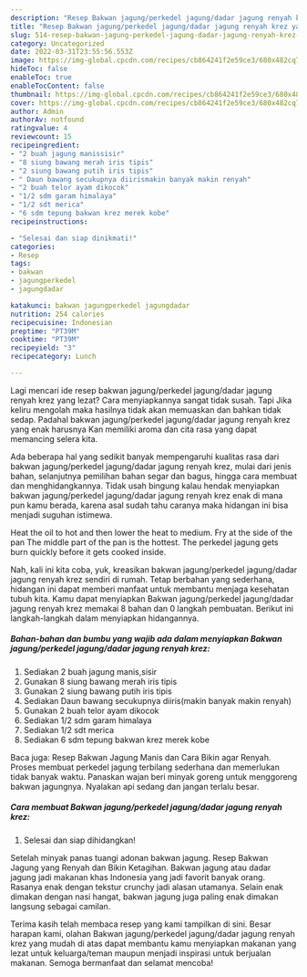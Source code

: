 ```yaml
---
description: "Resep Bakwan jagung/perkedel jagung/dadar jagung renyah krez yang Sempurna , Enak"
title: "Resep Bakwan jagung/perkedel jagung/dadar jagung renyah krez yang Sempurna , Enak"
slug: 514-resep-bakwan-jagung-perkedel-jagung-dadar-jagung-renyah-krez-yang-sempurna-enak
category: Uncategorized
date: 2022-03-31T23:55:56.553Z
image: https://img-global.cpcdn.com/recipes/cb864241f2e59ce3/680x482cq70/bakwan-jagungperkedel-jagungdadar-jagung-renyah-krez-foto-resep-utama.jpg
hideToc: false
enableToc: true
enableTocContent: false
thumbnail: https://img-global.cpcdn.com/recipes/cb864241f2e59ce3/680x482cq70/bakwan-jagungperkedel-jagungdadar-jagung-renyah-krez-foto-resep-utama.jpg
cover: https://img-global.cpcdn.com/recipes/cb864241f2e59ce3/680x482cq70/bakwan-jagungperkedel-jagungdadar-jagung-renyah-krez-foto-resep-utama.jpg
author: Admin
authorAv: notfound
ratingvalue: 4
reviewcount: 15
recipeingredient:
- "2 buah jagung manissisir"
- "8 siung bawang merah iris tipis"
- "2 siung bawang putih iris tipis"
- " Daun bawang secukupnya diirismakin banyak makin renyah"
- "2 buah telor ayam dikocok"
- "1/2 sdm garam himalaya"
- "1/2 sdt merica"
- "6 sdm tepung bakwan krez merek kobe"
recipeinstructions:

- "Selesai dan siap dinikmati!"
categories:
- Resep
tags:
- bakwan
- jagungperkedel
- jagungdadar

katakunci: bakwan jagungperkedel jagungdadar 
nutrition: 254 calories
recipecuisine: Indonesian
preptime: "PT39M"
cooktime: "PT39M"
recipeyield: "3"
recipecategory: Lunch

---
```



Lagi mencari ide resep bakwan jagung/perkedel jagung/dadar jagung renyah krez yang lezat? Cara menyiapkannya sangat tidak susah. Tapi Jika keliru mengolah maka hasilnya tidak akan memuaskan dan bahkan tidak sedap. Padahal bakwan jagung/perkedel jagung/dadar jagung renyah krez yang enak harusnya Kan memiliki aroma dan cita rasa yang dapat memancing selera kita.


Ada beberapa hal yang sedikit banyak mempengaruhi kualitas rasa dari bakwan jagung/perkedel jagung/dadar jagung renyah krez, mulai dari jenis bahan, selanjutnya pemilihan bahan segar dan bagus, hingga cara membuat dan menghidangkannya. Tidak usah bingung kalau hendak menyiapkan bakwan jagung/perkedel jagung/dadar jagung renyah krez enak di mana pun kamu berada, karena asal sudah tahu caranya maka hidangan ini bisa menjadi suguhan istimewa.

Heat the oil to hot and then lower the heat to medium. Fry at the side of the pan The middle part of the pan is the hottest. The perkedel jagung gets burn quickly before it gets cooked inside.


Nah, kali ini kita coba, yuk, kreasikan bakwan jagung/perkedel jagung/dadar jagung renyah krez sendiri di rumah. Tetap berbahan yang sederhana, hidangan ini dapat memberi manfaat untuk membantu menjaga kesehatan tubuh kita. Kamu dapat menyiapkan Bakwan jagung/perkedel jagung/dadar jagung renyah krez memakai 8 bahan dan 0 langkah pembuatan. Berikut ini langkah-langkah dalam menyiapkan hidangannya.

<!--inarticleads1-->

##### Bahan-bahan dan bumbu yang wajib ada dalam menyiapkan Bakwan jagung/perkedel jagung/dadar jagung renyah krez:

1. Sediakan 2 buah jagung manis,sisir
1. Gunakan 8 siung bawang merah iris tipis
1. Gunakan 2 siung bawang putih iris tipis
1. Sediakan  Daun bawang secukupnya diiris(makin banyak makin renyah)
1. Gunakan 2 buah telor ayam dikocok
1. Sediakan 1/2 sdm garam himalaya
1. Sediakan 1/2 sdt merica
1. Sediakan 6 sdm tepung bakwan krez merek kobe


Baca juga: Resep Bakwan Jagung Manis dan Cara Bikin agar Renyah. Proses membuat perkedel jagung terbilang sederhana dan memerlukan tidak banyak waktu. Panaskan wajan beri minyak goreng untuk menggoreng bakwan jagungnya. Nyalakan api sedang dan jangan terlalu besar. 

<!--inarticleads2-->

##### Cara membuat Bakwan jagung/perkedel jagung/dadar jagung renyah krez:


1. Selesai dan siap dihidangkan!

Setelah minyak panas tuangi adonan bakwan jagung. Resep Bakwan Jagung yang Renyah dan Bikin Ketagihan. Bakwan jagung atau dadar jagung jadi makanan khas Indonesia yang jadi favorit banyak orang. Rasanya enak dengan tekstur crunchy jadi alasan utamanya. Selain enak dimakan dengan nasi hangat, bakwan jagung juga paling enak dimakan langsung sebagai camilan. 

Terima kasih telah membaca resep yang kami tampilkan di sini. Besar harapan kami, olahan Bakwan jagung/perkedel jagung/dadar jagung renyah krez yang mudah di atas dapat membantu kamu menyiapkan makanan yang lezat untuk keluarga/teman maupun menjadi inspirasi untuk berjualan makanan. Semoga bermanfaat dan selamat mencoba!

